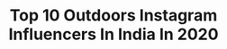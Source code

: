 ---
title: Top 10 Outdoors Instagram Influencers In India In 2020
description: >-
  Find top outdoors Instagram influencers in India in 2020. Most popular hashtags: #india #photography #travel #artofvisuals.
platform: Instagram
profiles:
  - username: "viewmyhues"
    fullname: >-
      ❖ Flora Ghainder ❖
    location: "India"
    followers: 5751
    engagement: 790
    commentsToLikes: 0.086737
    id: ck14jgnz0k8xu0i19h2i19uef
    verified: false
    hashtags: "#travelsolo, #travelpassion, #lifestyledesign, #globelletravels"
  - username: "kiran_giri_photography_"
    fullname: >-
      🇰 🇮 🇷 🇦 🇳      🇬 🇮 🇷 🇮
    location: "India"
    followers: 30323
    engagement: 772
    commentsToLikes: 0.049994
    id: ck15t22ljfyf50i192tb90sks
    verified: false
    hashtags: "#wedmegood, #badboi, #preweddingmakeup, #preweddingjakarta"
  - username: "justinpluslauren"
    fullname: >-
      Lauren | Travel | Vegan
    location: "India"
    followers: 64684
    engagement: 185
    commentsToLikes: 0.039532
    id: ck14juou8ma4u0i19hjri8fux
    verified: true
    hashtags: "#briskoutdoors, #seekmoments, #visualcollective, #sunset"
  - username: "archangel7.62"
    fullname: >-
      ☆🇺🇸🇺🇸🇺🇸☆
    location: "India"
    followers: 22284
    engagement: 538
    commentsToLikes: 0.024724
    id: ck0tztwg1rmh90i19mol3muw7
    verified: false
    hashtags: "#kalashnikov, #drummagazine, #life, #m92"
  - username: "marathi_look_style"
    fullname: >-
      🚩SHOUTOUT EVERY BOY'S & GIRLS
    location: "India"
    followers: 174739
    engagement: 156
    commentsToLikes: 0.012627
    id: ck0u7hac44oea0i19w26s74yc
    verified: false
    hashtags: "#pune, #that, #marathijokes, #clickmarathi"
  - username: "maverixobscura"
    fullname: >-
      Ravi Kiran Lokesh
    location: "India"
    followers: 20162
    engagement: 416
    commentsToLikes: 0.022699
    id: ck5pwhio1mtra0i114ypzu4gk
    verified: false
    hashtags: "#adventure, #wildlifelover, #rodemic, #travelgear"
  - username: "c.mageean"
    fullname: >-
      Ciara Mageean
    location: "India"
    followers: 9236
    engagement: 604
    commentsToLikes: 0.010074
    id: ck6tx3ff4vm3w0j71wbt38phz
    verified: false
    hashtags: "#womenssixnations, #tracktuesday, #girlsthatlift, #teamnbmcr"
  - username: "neetasachade"
    fullname: >-
      ɴᴇᴇᴛᴀ sᴀᴄʜᴀᴅᴇ
    location: "India"
    followers: 2797
    engagement: 1492
    commentsToLikes: 0.088400
    id: ck5qbietilrm80i11cret6gkf
    verified: false
    hashtags: "#indian, #spitidiaries, #sunsetshots, #indianphotography"
  - username: "the.mountainchild"
    fullname: >-
      Braham Gairola
    location: "India"
    followers: 11855
    engagement: 483
    commentsToLikes: 0.027959
    id: ck5zm3ou6lu6x0i1428ovllqf
    verified: false
    hashtags: "#mountaineering, #sunset, #popupthenewyou, #life"
  - username: "_mithun_murali_"
    fullname: >-
      Mithun Murali
    location: "India"
    followers: 6503
    engagement: 581
    commentsToLikes: 0.025257
    id: ck8tcuvfb0rt40j78dq4i98m9
    verified: false
    hashtags: ""
---